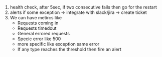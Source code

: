 1. health check, after 5sec, if two consecutive fails then go for the restart
2. alerts if some exception -> integrate with slack/jira -> create ticket 
3. We can have metircs like
    * Requests coming in 
    * Requests timedout
    * General errored requests
    * Specic error like 500
    * more specific like exception same error
    * If any type reaches the threshold then fire an alert
